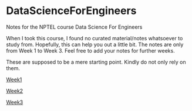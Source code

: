 # DataScienceForEngineers
Notes for the NPTEL course Data Science For Engineers

When I took this course, I found no curated material/notes whatsoever to study from. Hopefully, this can help you out a little bit.
The notes are only from Week 1 to Week 3. Feel free to add your notes for further weeks.

These are supposed to be a mere starting point. Kindly do not only rely on them.

[Week1](https://github.com/KetannChandra/DataScienceForEngineers/files/8354250/DS4Engg_Week1.pdf)

[Week2](https://github.com/KetannChandra/DataScienceForEngineers/files/8354248/DS4Engg_Week2.pdf)

[Week3](https://github.com/KetannChandra/DataScienceForEngineers/files/8354249/DS4Engg_Week3.pdf)


